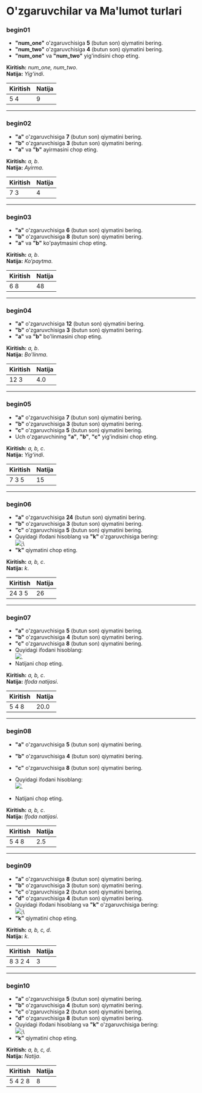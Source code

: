      
 # O'zgaruvchilar va Ma'lumot turlari

### **begin01**

- **"num_one"** o'zgaruvchisiga **5** (butun son) qiymatini bering.
- **"num_two"** o'zgaruvchisiga **4** (butun son) qiymatini bering.
- **"num_one"** va **"num_two"** yig'indisini chop eting.

**Kiritish:** *num_one, num_two*.  
**Natija:** *Yig'indi*.  

| **Kiritish**  | **Natija**       |
|---------------|------------------|
|5  4           |9                |

---

### **begin02**

- **"a"** o'zgaruvchisiga **7** (butun son) qiymatini bering.
- **"b"** o'zgaruvchisiga **3** (butun son) qiymatini bering.
- **"a"** va **"b"** ayirmasini chop eting.

**Kiritish:** *a, b*.  
**Natija:** *Ayirma*.  

| **Kiritish**  | **Natija**       |
|---------------|------------------|
|7  3           |4                |

---

### **begin03**

- **"a"** o'zgaruvchisiga **6** (butun son) qiymatini bering.
- **"b"** o'zgaruvchisiga **8** (butun son) qiymatini bering.
- **"a"** va **"b"** ko'paytmasini chop eting.

**Kiritish:** *a, b*.  
**Natija:** *Ko‘paytma*.  

| **Kiritish**  | **Natija**       |
|---------------|------------------|
|6  8           |48               |

---

### **begin04**

- **"a"** o'zgaruvchisiga **12** (butun son) qiymatini bering.
- **"b"** o'zgaruvchisiga **3** (butun son) qiymatini bering.
- **"a"** va **"b"** bo'linmasini chop eting.

**Kiritish:** *a, b*.  
**Natija:** *Bo'linma*.  

| **Kiritish**  | **Natija**       |
|---------------|------------------|
|12  3          |4.0              |

---

### **begin05**

- **"a"** o'zgaruvchisiga **7** (butun son) qiymatini bering.
- **"b"** o'zgaruvchisiga **3** (butun son) qiymatini bering.
- **"c"** o'zgaruvchisiga **5** (butun son) qiymatini bering.
- Uch o'zgaruvchining **"a"**, **"b"**, **"c"** yig'indisini chop eting.

**Kiritish:** *a, b, c*.  
**Natija:** *Yig‘indi*.  

| **Kiritish**  | **Natija**       |
|---------------|------------------|
|7  3  5        |15               |

---

### **begin06**

- **"a"** o'zgaruvchisiga **24** (butun son) qiymatini bering.
- **"b"** o'zgaruvchisiga **3** (butun son) qiymatini bering.
- **"c"** o'zgaruvchisiga **5** (butun son) qiymatini bering.
- Quyidagi ifodani hisoblang va **"k"** o'zgaruvchisiga bering:  
   <img src="https://latex.codecogs.com/gif.latex?\(k=a-b+c)" />;\
- **"k"** qiymatini chop eting.

**Kiritish:** *a, b, c*.  
**Natija:** *k*.  

| **Kiritish**  | **Natija**       |
|---------------|------------------|
|24  3  5       |26               |

---

### **begin07**

- **"a"** o'zgaruvchisiga **5** (butun son) qiymatini bering.
- **"b"** o'zgaruvchisiga **4** (butun son) qiymatini bering.
- **"c"** o'zgaruvchisiga **8** (butun son) qiymatini bering.
- Quyidagi ifodani hisoblang:  
  <img src="https://latex.codecogs.com/gif.latex?\(\frac{2a}{b})c" />.
- Natijani chop eting.

**Kiritish:** *a, b, c*.  
**Natija:** *Ifoda natijasi*.  

| **Kiritish**  | **Natija**       |
|---------------|------------------|
|5  4  8        |20.0             |

---

### **begin08**

- **"a"** o'zgaruvchisiga **5** (butun son) qiymatini bering.
- **"b"** o'zgaruvchisiga **4** (butun son) qiymatini bering.
- **"c"** o'zgaruvchisiga **8** (butun son) qiymatini bering.
- Quyidagi ifodani hisoblang:  
  <img src="https://latex.codecogs.com/gif.latex?\frac{ab}{c}" />.


- Natijani chop eting.

**Kiritish:** *a, b, c*.  
**Natija:** *Ifoda natijasi*.  

| **Kiritish**  | **Natija**       |
|---------------|------------------|
|5  4  8        |2.5              |

---

### **begin09**

- **"a"** o'zgaruvchisiga **8** (butun son) qiymatini bering.
- **"b"** o'zgaruvchisiga **3** (butun son) qiymatini bering.
- **"c"** o'zgaruvchisiga **2** (butun son) qiymatini bering.
- **"d"** o'zgaruvchisiga **4** (butun son) qiymatini bering.
- Quyidagi ifodani hisoblang va **"k"** o'zgaruvchisiga bering:  
  <img src="https://latex.codecogs.com/gif.latex?\(k=a+b-cd)" />;\
- **"k"** qiymatini chop eting.

**Kiritish:** *a, b, c, d*.  
**Natija:** *k*.  

| **Kiritish**  | **Natija**       |
|---------------|------------------|
|8 3 2 4        |3                |

---

### **begin10**

- **"a"** o'zgaruvchisiga **5** (butun son) qiymatini bering.
- **"b"** o'zgaruvchisiga **4** (butun son) qiymatini bering.
- **"c"** o'zgaruvchisiga **2** (butun son) qiymatini bering.
- **"d"** o'zgaruvchisiga **8** (butun son) qiymatini bering.
- Quyidagi ifodani hisoblang va **"k"** o'zgaruvchisiga bering:  
  <img src="https://latex.codecogs.com/gif.latex?\(k=2(ab-cd))" />;\
- **"k"** qiymatini chop eting.

**Kiritish:** *a, b, c, d*.  
**Natija:** *Natija*.  

| **Kiritish**  | **Natija**       |
|---------------|------------------|
|5 4 2 8	    |8
